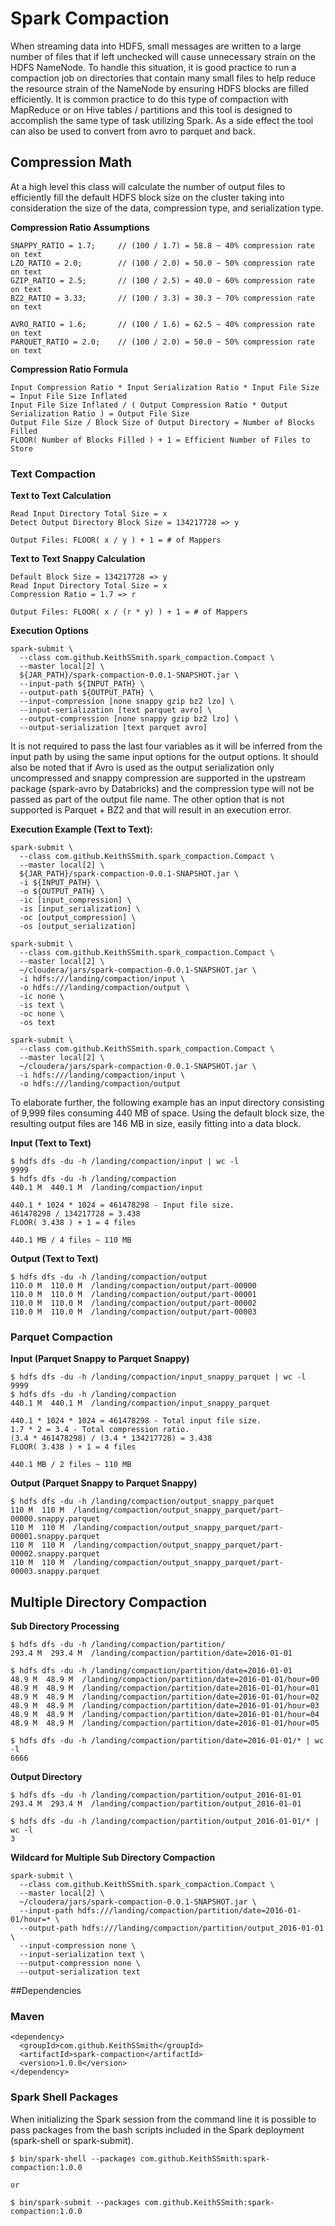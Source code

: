 # Spark Compaction
When streaming data into HDFS, small messages are written to a large number of files that if left unchecked will cause unnecessary strain on the HDFS NameNode.  To handle this situation, it is good practice to run a compaction job on directories that contain many small files to help reduce the resource strain of the NameNode by ensuring HDFS blocks are filled efficiently.  It is common practice to do this type of compaction with MapReduce or on Hive tables / partitions and this tool is designed to accomplish the same type of task utilizing Spark.
As a side effect the tool can also be used to convert from avro to parquet and back.

## Compression Math

At a high level this class will calculate the number of output files to efficiently fill the default HDFS block size on the cluster taking into consideration the size of the data, compression type, and serialization type.

**Compression Ratio Assumptions**
```vim
SNAPPY_RATIO = 1.7;     // (100 / 1.7) = 58.8 ~ 40% compression rate on text
LZO_RATIO = 2.0;        // (100 / 2.0) = 50.0 ~ 50% compression rate on text
GZIP_RATIO = 2.5;       // (100 / 2.5) = 40.0 ~ 60% compression rate on text
BZ2_RATIO = 3.33;       // (100 / 3.3) = 30.3 ~ 70% compression rate on text

AVRO_RATIO = 1.6;       // (100 / 1.6) = 62.5 ~ 40% compression rate on text
PARQUET_RATIO = 2.0;    // (100 / 2.0) = 50.0 ~ 50% compression rate on text
```

**Compression Ratio Formula**
```vim
Input Compression Ratio * Input Serialization Ratio * Input File Size = Input File Size Inflated
Input File Size Inflated / ( Output Compression Ratio * Output Serialization Ratio ) = Output File Size
Output File Size / Block Size of Output Directory = Number of Blocks Filled
FLOOR( Number of Blocks Filled ) + 1 = Efficient Number of Files to Store
```


### Text Compaction

**Text to Text Calculation**
```vim
Read Input Directory Total Size = x
Detect Output Directory Block Size = 134217728 => y

Output Files: FLOOR( x / y ) + 1 = # of Mappers
```

**Text to Text Snappy Calculation**
```vim
Default Block Size = 134217728 => y
Read Input Directory Total Size = x
Compression Ratio = 1.7 => r

Output Files: FLOOR( x / (r * y) ) + 1 = # of Mappers
```


**Execution Options**

```vim
spark-submit \
  --class com.github.KeithSSmith.spark_compaction.Compact \
  --master local[2] \
  ${JAR_PATH}/spark-compaction-0.0.1-SNAPSHOT.jar \
  --input-path ${INPUT_PATH} \
  --output-path ${OUTPUT_PATH} \
  --input-compression [none snappy gzip bz2 lzo] \
  --input-serialization [text parquet avro] \
  --output-compression [none snappy gzip bz2 lzo] \
  --output-serialization [text parquet avro]
```

It is not required to pass the last four variables as it will be inferred from the input path by using the same input options for the output options.  It should also be noted that if Avro is used as the output serialization only uncompressed and snappy compression are supported in the upstream package (spark-avro by Databricks) and the compression type will not be passed as part of the output file name.  The other option that is not supported is Parquet + BZ2 and that will result in an execution error.
 
**Execution Example (Text to Text):**

```vim
spark-submit \
  --class com.github.KeithSSmith.spark_compaction.Compact \
  --master local[2] \
  ${JAR_PATH}/spark-compaction-0.0.1-SNAPSHOT.jar \
  -i ${INPUT_PATH} \
  -o ${OUTPUT_PATH} \
  -ic [input_compression] \
  -is [input_serialization] \
  -oc [output_compression] \
  -os [output_serialization]

spark-submit \
  --class com.github.KeithSSmith.spark_compaction.Compact \
  --master local[2] \
  ~/cloudera/jars/spark-compaction-0.0.1-SNAPSHOT.jar \
  -i hdfs:///landing/compaction/input \
  -o hdfs:///landing/compaction/output \
  -ic none \
  -is text \
  -oc none \
  -os text

spark-submit \
  --class com.github.KeithSSmith.spark_compaction.Compact \
  --master local[2] \
  ~/cloudera/jars/spark-compaction-0.0.1-SNAPSHOT.jar \
  -i hdfs:///landing/compaction/input \
  -o hdfs:///landing/compaction/output
```

To elaborate further, the following example has an input directory consisting of 9,999 files consuming 440 MB of space.  Using the default block size, the resulting output files are 146 MB in size, easily fitting into a data block.

**Input (Text to Text)**
```vim
$ hdfs dfs -du -h /landing/compaction/input | wc -l
9999
$ hdfs dfs -du -h /landing/compaction
440.1 M  440.1 M  /landing/compaction/input

440.1 * 1024 * 1024 = 461478298 - Input file size.
461478298 / 134217728 = 3.438
FLOOR( 3.438 ) + 1 = 4 files

440.1 MB / 4 files ~ 110 MB
```

**Output (Text to Text)**
```vim
$ hdfs dfs -du -h /landing/compaction/output
110.0 M  110.0 M  /landing/compaction/output/part-00000
110.0 M  110.0 M  /landing/compaction/output/part-00001
110.0 M  110.0 M  /landing/compaction/output/part-00002
110.0 M  110.0 M  /landing/compaction/output/part-00003
```


### Parquet Compaction

**Input (Parquet Snappy to Parquet Snappy)**
```vim
$ hdfs dfs -du -h /landing/compaction/input_snappy_parquet | wc -l
9999
$ hdfs dfs -du -h /landing/compaction
440.1 M  440.1 M  /landing/compaction/input_snappy_parquet

440.1 * 1024 * 1024 = 461478298 - Total input file size.
1.7 * 2 = 3.4 - Total compression ratio.
(3.4 * 461478298) / (3.4 * 134217728) = 3.438
FLOOR( 3.438 ) + 1 = 4 files

440.1 MB / 2 files ~ 110 MB
```

**Output (Parquet Snappy to Parquet Snappy)**
```vim
$ hdfs dfs -du -h /landing/compaction/output_snappy_parquet
110 M  110 M  /landing/compaction/output_snappy_parquet/part-00000.snappy.parquet
110 M  110 M  /landing/compaction/output_snappy_parquet/part-00001.snappy.parquet
110 M  110 M  /landing/compaction/output_snappy_parquet/part-00002.snappy.parquet
110 M  110 M  /landing/compaction/output_snappy_parquet/part-00003.snappy.parquet
```



## Multiple Directory Compaction

**Sub Directory Processing**
```vim
$ hdfs dfs -du -h /landing/compaction/partition/
293.4 M  293.4 M  /landing/compaction/partition/date=2016-01-01

$ hdfs dfs -du -h /landing/compaction/partition/date=2016-01-01
48.9 M  48.9 M  /landing/compaction/partition/date=2016-01-01/hour=00
48.9 M  48.9 M  /landing/compaction/partition/date=2016-01-01/hour=01
48.9 M  48.9 M  /landing/compaction/partition/date=2016-01-01/hour=02
48.9 M  48.9 M  /landing/compaction/partition/date=2016-01-01/hour=03
48.9 M  48.9 M  /landing/compaction/partition/date=2016-01-01/hour=04
48.9 M  48.9 M  /landing/compaction/partition/date=2016-01-01/hour=05

$ hdfs dfs -du -h /landing/compaction/partition/date=2016-01-01/* | wc -l
6666
```

**Output Directory**
```vim
$ hdfs dfs -du -h /landing/compaction/partition/output_2016-01-01
293.4 M  293.4 M  /landing/compaction/partition/output_2016-01-01

$ hdfs dfs -du -h /landing/compaction/partition/output_2016-01-01/* | wc -l
3
```

**Wildcard for Multiple Sub Directory Compaction**
```vim
spark-submit \
  --class com.github.KeithSSmith.spark_compaction.Compact \
  --master local[2] \
  ~/cloudera/jars/spark-compaction-0.0.1-SNAPSHOT.jar \
  --input-path hdfs:///landing/compaction/partition/date=2016-01-01/hour=* \
  --output-path hdfs:///landing/compaction/partition/output_2016-01-01 \
  --input-compression none \
  --input-serialization text \
  --output-compression none \
  --output-serialization text
```


##Dependencies
### Maven
```vim
<dependency>
  <groupId>com.github.KeithSSmith</groupId>
  <artifactId>spark-compaction</artifactId>
  <version>1.0.0</version>
</dependency>
```

### Spark Shell Packages
When initializing the Spark session from the command line it is possible to pass packages from the bash scripts included in the Spark deployment (spark-shell or spark-submit).

```vim
$ bin/spark-shell --packages com.github.KeithSSmith:spark-compaction:1.0.0

or

$ bin/spark-submit --packages com.github.KeithSSmith:spark-compaction:1.0.0
```
